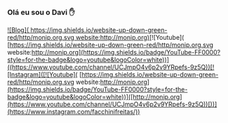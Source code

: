 ### Olá eu sou o Davi ✋

[![Blog](	https://img.shields.io/website-up-down-green-red/http/monip.org.svg website:http://monip.org)](http://monip.org)[![Youtube](	[https://img.shields.io/website-up-down-green-red/http/monip.org.svg website:http://monip.org](https://img.shields.io/badge/YouTube-FF0000?style=for-the-badge&logo=youtube&logoColor=white))]((https://www.youtube.com/channel/UCJmpO4v6p2v9YRpefs-9z5Q))[![Instagram]([![Youtube](	[https://img.shields.io/website-up-down-green-red/http/monip.org.svg website:http://monip.org](https://img.shields.io/badge/YouTube-FF0000?style=for-the-badge&logo=youtube&logoColor=white))]([http://monip.org](https://www.youtube.com/channel/UCJmpO4v6p2v9YRpefs-9z5Q))[))](https://www.instagram.com/facchinifreitas/))
